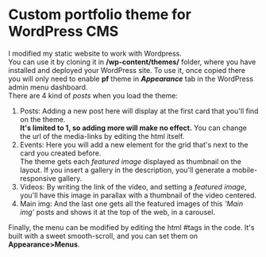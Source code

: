 # Custom portfolio theme for WordPress CMS
I modified my static website to work with Wordpress.\
You can use it by cloning it in **/wp-content/themes/** folder, 
where you have installed and deployed your WordPress site. To use it, once copied there you will only 
need to enable **pf** theme in **_Appearance_**  tab in the WordPress admin menu dashboard.\
There are 4 kind of _posts_ when you load the theme:
  1.  Posts: Adding a new post here will display at the first card that you'll find on the theme.\
  **It's limited to 1, so adding more will make no effect.** You can change the url of the media-links by editing the html itself.
  2.  Events: Here you will add a new element for the grid that's next to the card you created before.  
  The theme gets each _featured image_ displayed as thumbnail on the layout. If you insert a gallery in the description, you'll generate
  a mobile-responsive gallery.
  3.  Videos: By writing the link of the video, and setting a _featured image_, you'll have this image in parallax with a thumbnail of the video centered.
  4.  Main img: And the last one gets all the featured images of this _'Main img'_ posts and shows it at the top of the web, in a carousel.
  
Finally, the menu can be modified by editing the html #tags in the code. 
It's built with a sweet smooth-scroll, and you can set them on **Appearance>Menus**.
